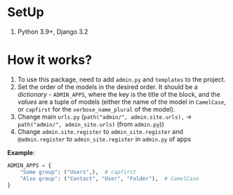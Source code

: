 # SetUp

1. Python 3.9+, Django 3.2

# How it works?

1. To use this package, need to add `admin.py` and `templates` to the project.
2. Set the order of the models in the desired order. It should be a *dictionary* - `ADMIN_APPS`, where the key is the title of the block, and the *values* are a tuple of models (either the name of the model in `CamelCase`, or `capfirst` for the `verbose_name_plural` of the model).
3. Change main `urls.py` (`path("admin/", admin.site.urls),` -> `path("admin/", admin_site.urls)` (from `admin.py`))
4. Change `admin.site.register` to `admin_site.register` and `@admin.register` to `admin_site.register` in `admin.py` of apps

**Example**:
```python
ADMIN_APPS = {
    "Some group": ("Users",),  # capfirst
    "Also group": ("Contact", "User", "Folder"),  # CamelCase
}
```
